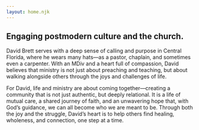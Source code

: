 ```yaml
---
layout: home.njk
---
```

## Engaging postmodern culture and the church.

David Brett serves with a deep sense of calling and purpose in Central Florida, where he wears many hats—as a pastor, chaplain, and sometimes even a carpenter. With an MDiv and a heart full of compassion, David believes that ministry is not just about preaching and teaching, but about walking alongside others through the joys and challenges of life. 

For David, life and ministry are about coming together—creating a community that is not just authentic, but deeply relational. It is a life of mutual care, a shared journey of faith, and an unwavering hope that, with God’s guidance, we can all become who we are meant to be. Through both the joy and the struggle, David’s heart is to help others find healing, wholeness, and connection, one step at a time.

